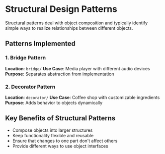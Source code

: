 # Structural Design Patterns

Structural patterns deal with object composition and typically identify simple ways to realize relationships between different objects.

## Patterns Implemented

### 1. Bridge Pattern
**Location**: `bridge/`
**Use Case**: Media player with different audio devices
**Purpose**: Separates abstraction from implementation

### 2. Decorator Pattern
**Location**: `decorator/`
**Use Case**: Coffee shop with customizable ingredients
**Purpose**: Adds behavior to objects dynamically

## Key Benefits of Structural Patterns
- Compose objects into larger structures
- Keep functionality flexible and reusable
- Ensure that changes to one part don't affect others
- Provide different ways to use object interfaces
